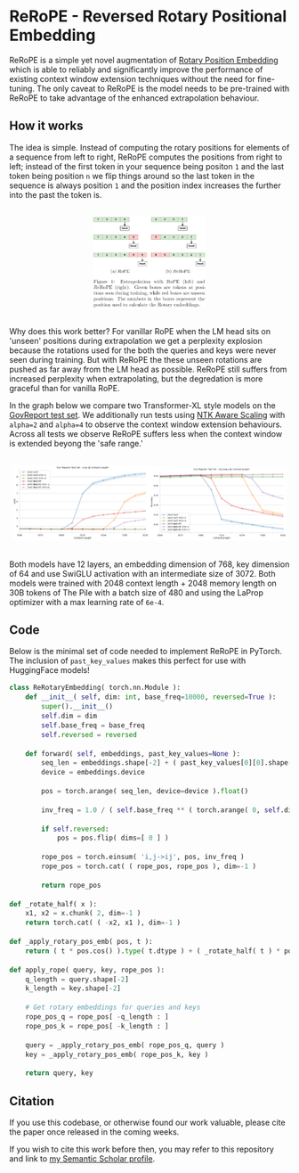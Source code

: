 # ReRoPE - Reversed Rotary Positional Embedding

ReRoPE is a simple yet novel augmentation of [Rotary Position Embedding](https://arxiv.org/abs/2104.09864) which is able to reliably and significantly improve the performance of existing context window extension techniques without the need for fine-tuning. The only caveat to ReRoPE is the model needs to be pre-trained with ReRoPE to take advantage of the enhanced extrapolation behaviour.

## How it works
The idea is simple. Instead of computing the rotary positions for elements of a sequence from left to right, ReRoPE computes the positions from right to left; instead of the first token in your sequence being positon `1` and the last token being position `n` we flip things around so the last token in the sequence is always position `1` and the position index increases the further into the past the token is.

<div style="text-align:center" align=center><br><img src="assets/rope-vs-rerope-head.png" width=40%></div><br>

Why does this work better? For vanillar RoPE when the LM head sits on 'unseen' positions during extrapolation we get a perplexity explosion because the rotations used for the both the queries and keys were never seen during training. But with ReRoPE the these unseen rotations are pushed as far away from the LM head as possible. ReRoPE still suffers from increased perplexity when extrapolating, but the degredation is more graceful than for vanilla RoPE.

In the graph below we compare two Transformer-XL style models on the [GovReport test set](https://github.com/tau-nlp/scrolls). We additionally run tests using [NTK Aware Scaling](https://reddit.com/r/LocalLLaMA/comments/14lz7j5/ntkaware_scaled_rope_allows_llama_models_to_have/) with `alpha=2` and `alpha=4` to observe the context window extension behaviours. Across all tests we observe ReRoPE suffers less when the context window is extended beyong the 'safe range.'

<div style="text-align:center" align=center><br><img src="assets/gov-reports-test-set-cl.png" width=49%><img src="assets/gov-reports-test-set-cl-acc.png" width=49%></div><br>

Both models have 12 layers, an embedding dimension of 768, key dimension of 64 and use SwiGLU activation with an intermediate size of 3072. Both models were trained with 2048 context length + 2048 memory length on 30B tokens of The Pile with a batch size of 480 and using the LaProp optimizer with a max learning rate of `6e-4`.

## Code

Below is the minimal set of code needed to implement ReRoPE in PyTorch. The inclusion of `past_key_values` makes this perfect for use with HuggingFace models!

```py
class ReRotaryEmbedding( torch.nn.Module ):
    def __init__( self, dim: int, base_freq=10000, reversed=True ):
        super().__init__()
        self.dim = dim
        self.base_freq = base_freq
        self.reversed = reversed

    def forward( self, embeddings, past_key_values=None ):
        seq_len = embeddings.shape[-2] + ( past_key_values[0][0].shape[-2] if past_key_values is not None else 0 )
        device = embeddings.device
        
        pos = torch.arange( seq_len, device=device ).float()
        
        inv_freq = 1.0 / ( self.base_freq ** ( torch.arange( 0, self.dim, 2, device=device ).float() / self.dim ) )
        
        if self.reversed:
            pos = pos.flip( dims=[ 0 ] )

        rope_pos = torch.einsum( 'i,j->ij', pos, inv_freq )
        rope_pos = torch.cat( ( rope_pos, rope_pos ), dim=-1 )

        return rope_pos

def _rotate_half( x ):
    x1, x2 = x.chunk( 2, dim=-1 )
    return torch.cat( ( -x2, x1 ), dim=-1 )

def _apply_rotary_pos_emb( pos, t ):
    return ( t * pos.cos() ).type( t.dtype ) + ( _rotate_half( t ) * pos.sin() ).type( t.dtype )

def apply_rope( query, key, rope_pos ):
    q_length = query.shape[-2]
    k_length = key.shape[-2]

    # Get rotary embeddings for queries and keys
    rope_pos_q = rope_pos[ -q_length : ]
    rope_pos_k = rope_pos[ -k_length : ]

    query = _apply_rotary_pos_emb( rope_pos_q, query )
    key = _apply_rotary_pos_emb( rope_pos_k, key )

    return query, key
```

## Citation
If you use this codebase, or otherwise found our work valuable, please cite the paper once released in the coming weeks.

If you wish to cite this work before then, you may refer to this repository and link to [my Semantic Scholar profile](https://www.semanticscholar.org/author/Avelina-Asada-Hadji-Kyriacou/2139984073).
